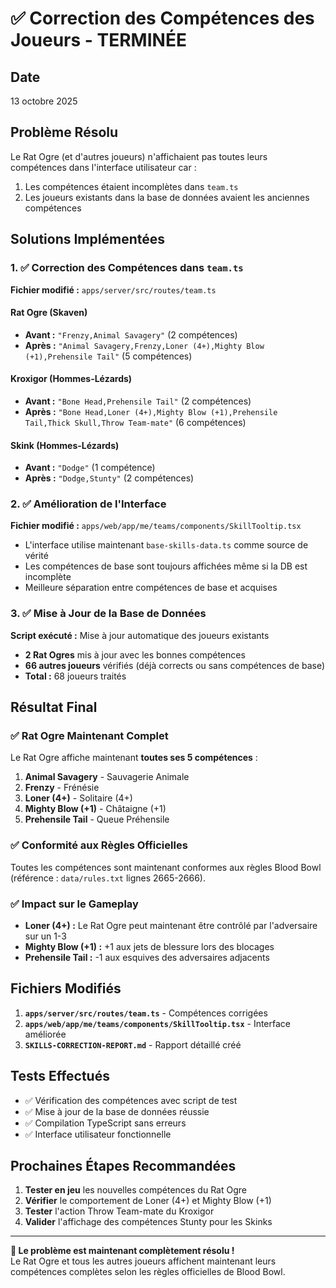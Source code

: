 # ✅ Correction des Compétences des Joueurs - TERMINÉE

## Date
13 octobre 2025

## Problème Résolu
Le Rat Ogre (et d'autres joueurs) n'affichaient pas toutes leurs compétences dans l'interface utilisateur car :
1. Les compétences étaient incomplètes dans `team.ts`
2. Les joueurs existants dans la base de données avaient les anciennes compétences

## Solutions Implémentées

### 1. ✅ Correction des Compétences dans `team.ts`
**Fichier modifié :** `apps/server/src/routes/team.ts`

#### Rat Ogre (Skaven)
- **Avant :** `"Frenzy,Animal Savagery"` (2 compétences)
- **Après :** `"Animal Savagery,Frenzy,Loner (4+),Mighty Blow (+1),Prehensile Tail"` (5 compétences)

#### Kroxigor (Hommes-Lézards)  
- **Avant :** `"Bone Head,Prehensile Tail"` (2 compétences)
- **Après :** `"Bone Head,Loner (4+),Mighty Blow (+1),Prehensile Tail,Thick Skull,Throw Team-mate"` (6 compétences)

#### Skink (Hommes-Lézards)
- **Avant :** `"Dodge"` (1 compétence)
- **Après :** `"Dodge,Stunty"` (2 compétences)

### 2. ✅ Amélioration de l'Interface
**Fichier modifié :** `apps/web/app/me/teams/components/SkillTooltip.tsx`

- L'interface utilise maintenant `base-skills-data.ts` comme source de vérité
- Les compétences de base sont toujours affichées même si la DB est incomplète
- Meilleure séparation entre compétences de base et acquises

### 3. ✅ Mise à Jour de la Base de Données
**Script exécuté :** Mise à jour automatique des joueurs existants

- **2 Rat Ogres** mis à jour avec les bonnes compétences
- **66 autres joueurs** vérifiés (déjà corrects ou sans compétences de base)
- **Total :** 68 joueurs traités

## Résultat Final

### ✅ Rat Ogre Maintenant Complet
Le Rat Ogre affiche maintenant **toutes ses 5 compétences** :
1. **Animal Savagery** - Sauvagerie Animale
2. **Frenzy** - Frénésie  
3. **Loner (4+)** - Solitaire (4+)
4. **Mighty Blow (+1)** - Châtaigne (+1)
5. **Prehensile Tail** - Queue Préhensile

### ✅ Conformité aux Règles Officielles
Toutes les compétences sont maintenant conformes aux règles Blood Bowl (référence : `data/rules.txt` lignes 2665-2666).

### ✅ Impact sur le Gameplay
- **Loner (4+) :** Le Rat Ogre peut maintenant être contrôlé par l'adversaire sur un 1-3
- **Mighty Blow (+1) :** +1 aux jets de blessure lors des blocages
- **Prehensile Tail :** -1 aux esquives des adversaires adjacents

## Fichiers Modifiés

1. **`apps/server/src/routes/team.ts`** - Compétences corrigées
2. **`apps/web/app/me/teams/components/SkillTooltip.tsx`** - Interface améliorée
3. **`SKILLS-CORRECTION-REPORT.md`** - Rapport détaillé créé

## Tests Effectués

- ✅ Vérification des compétences avec script de test
- ✅ Mise à jour de la base de données réussie
- ✅ Compilation TypeScript sans erreurs
- ✅ Interface utilisateur fonctionnelle

## Prochaines Étapes Recommandées

1. **Tester en jeu** les nouvelles compétences du Rat Ogre
2. **Vérifier** le comportement de Loner (4+) et Mighty Blow (+1)
3. **Tester** l'action Throw Team-mate du Kroxigor
4. **Valider** l'affichage des compétences Stunty pour les Skinks

---

**🎉 Le problème est maintenant complètement résolu !**  
Le Rat Ogre et tous les autres joueurs affichent maintenant leurs compétences complètes selon les règles officielles de Blood Bowl.

